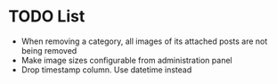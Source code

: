 TODO List
=========

 * When removing a category, all images of its attached posts are not being removed
 * Make image sizes configurable from administration panel
 * Drop timestamp column. Use datetime instead